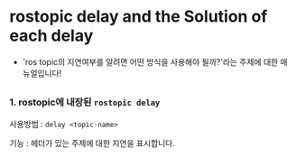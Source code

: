 # rostopic delay and the Solution of each delay

* 'ros topic의 지연여부를 알려면 어떤 방식을 사용해야 될까?'라는 주제에 대한 매뉴얼입니다! 

##

### 1. rostopic에 내장된 `rostopic delay`

  사용방법 : `delay <topic-name>`
  
  기능 : 헤더가 있는 주제에 대한 지연을 표시합니다.
